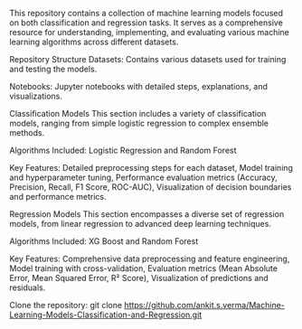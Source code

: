 This repository contains a collection of machine learning models focused on both classification and regression tasks. It serves as a comprehensive resource for understanding, implementing, and evaluating various machine learning algorithms across different datasets.


Repository Structure
Datasets: Contains various datasets used for training and testing the models.

Notebooks: Jupyter notebooks with detailed steps, explanations, and visualizations.


Classification Models
This section includes a variety of classification models, ranging from simple logistic regression to complex ensemble methods.

Algorithms Included:
Logistic Regression and Random Forest

Key Features:
Detailed preprocessing steps for each dataset, 
Model training and hyperparameter tuning, 
Performance evaluation metrics (Accuracy, Precision, Recall, F1 Score, ROC-AUC), 
Visualization of decision boundaries and performance metrics.


Regression Models
This section encompasses a diverse set of regression models, from linear regression to advanced deep learning techniques.

Algorithms Included:
XG Boost and Random Forest

Key Features:
Comprehensive data preprocessing and feature engineering, 
Model training with cross-validation, 
Evaluation metrics (Mean Absolute Error, Mean Squared Error, R² Score), 
Visualization of predictions and residuals.


Clone the repository:
git clone https://github.com/ankit.s.verma/Machine-Learning-Models-Classification-and-Regression.git
